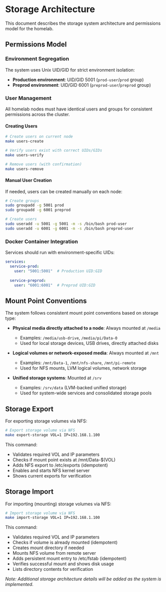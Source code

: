 # Storage Architecture

This document describes the storage system architecture and permissions model for the homelab.

## Permissions Model

### Environment Segregation

The system uses Unix UID/GID for strict environment isolation:

- **Production environment**: UID/GID 5001 (`prod-user`/`prod` group)
- **Preprod environment**: UID/GID 6001 (`preprod-user`/`preprod` group)

### User Management

All homelab nodes must have identical users and groups for consistent permissions across the cluster.

#### Creating Users

```bash
# Create users on current node
make users-create

# Verify users exist with correct UIDs/GIDs
make users-verify

# Remove users (with confirmation)
make users-remove
```

#### Manual User Creation

If needed, users can be created manually on each node:

```bash
# Create groups
sudo groupadd -g 5001 prod
sudo groupadd -g 6001 preprod

# Create users
sudo useradd -u 5001 -g 5001 -m -s /bin/bash prod-user
sudo useradd -u 6001 -g 6001 -m -s /bin/bash preprod-user
```

### Docker Container Integration

Services should run with environment-specific UIDs:

```yaml
services:
  service-prod:
    user: "5001:5001"  # Production UID:GID
    
  service-preprod:
    user: "6001:6001"  # Preprod UID:GID
```


## Mount Point Conventions

The system follows consistent mount point conventions based on storage type:

- **Physical media directly attached to a node**: Always mounted at `/media`
  - Examples: `/media/usb-drive`, `/media/pi/Data-0`
  - Used for local storage devices, USB drives, directly attached disks

- **Logical volumes or network-exposed media**: Always mounted at `/mnt`
  - Examples: `/mnt/Data-1`, `/mnt/nfs-share`, `/mnt/pi-remote`
  - Used for NFS mounts, LVM logical volumes, network storage

- **Unified storage systems**: Mounted at `/srv`
  - Examples: `/srv/data` (LVM-backed unified storage)
  - Used for system-wide services and consolidated storage pools

## Storage Export

For exporting storage volumes via NFS:

```bash
# Export storage volume via NFS
make export-storage VOL=1 IP=192.168.1.100
```

This command:
- Validates required VOL and IP parameters
- Checks if mount point exists at /mnt/Data-$(VOL)
- Adds NFS export to /etc/exports (idempotent)
- Enables and starts NFS kernel server
- Shows current exports for verification

## Storage Import

For importing (mounting) storage volumes via NFS:

```bash
# Import storage volume via NFS
make import-storage VOL=1 IP=192.168.1.100
```

This command:
- Validates required VOL and IP parameters
- Checks if volume is already mounted (idempotent)
- Creates mount directory if needed
- Mounts NFS volume from remote server
- Adds persistent mount entry to /etc/fstab (idempotent)
- Verifies successful mount and shows disk usage
- Lists directory contents for verification

*Note: Additional storage architecture details will be added as the system is implemented.*